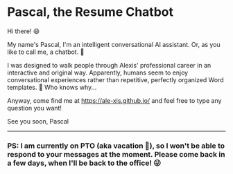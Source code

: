 # Pascal, the Resume Chatbot

Hi there! 😄

My name's Pascal, I'm an intelligent conversational AI assistant. Or, as you like to call me, a chatbot. 🤖

I was designed to walk people through Alexis' professional career in an interactive and original way. Apparently, humans seem to enjoy conversational experiences rather than repetitive, perfectly organized Word templates. 🤷 Who knows why...

Anyway, come find me at https://ale-xis.github.io/ and feel free to type any question you want!

See you soon,
Pascal

---

### PS: I am currently on PTO (aka vacation 🌴), so I won't be able to respond to your messages at the moment. Please come back in a few days, when I'll be back to the office! 😜
